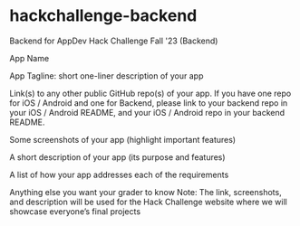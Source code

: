 # hackchallenge-backend
Backend for AppDev Hack Challenge Fall '23 (Backend) 

App Name

App Tagline: short one-liner description of your app

Link(s) to any other public GitHub repo(s) of your app. If you have one repo for iOS / Android and one for Backend, please link to your backend repo in your iOS / Android README, and your iOS / Android repo in your backend README.

Some screenshots of your app (highlight important features)

A short description of your app (its purpose and features)

A list of how your app addresses each of the requirements

Anything else you want your grader to know
Note: The link, screenshots, and description will be used for the Hack Challenge website where we will showcase everyone’s final projects

